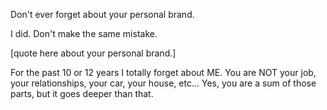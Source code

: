 Don't ever forget about your personal brand.

I did.  Don't make the same mistake.

[quote here about your personal brand.]

For the past 10 or 12 years I totally forget about ME.  You are NOT your job, your relationships, your car, your house, etc...  Yes, you are a sum of those parts, but it goes deeper than that.
